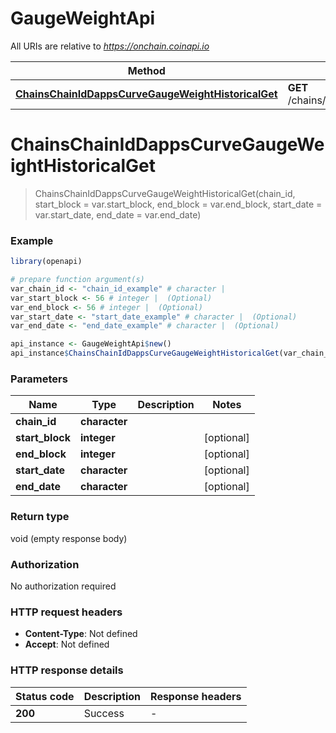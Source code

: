 # GaugeWeightApi

All URIs are relative to *https://onchain.coinapi.io*

Method | HTTP request | Description
------------- | ------------- | -------------
[**ChainsChainIdDappsCurveGaugeWeightHistoricalGet**](GaugeWeightApi.md#ChainsChainIdDappsCurveGaugeWeightHistoricalGet) | **GET** /chains/{chain_id}/dapps/curve/gaugeWeight/historical | 


# **ChainsChainIdDappsCurveGaugeWeightHistoricalGet**
> ChainsChainIdDappsCurveGaugeWeightHistoricalGet(chain_id, start_block = var.start_block, end_block = var.end_block, start_date = var.start_date, end_date = var.end_date)



### Example
```R
library(openapi)

# prepare function argument(s)
var_chain_id <- "chain_id_example" # character | 
var_start_block <- 56 # integer |  (Optional)
var_end_block <- 56 # integer |  (Optional)
var_start_date <- "start_date_example" # character |  (Optional)
var_end_date <- "end_date_example" # character |  (Optional)

api_instance <- GaugeWeightApi$new()
api_instance$ChainsChainIdDappsCurveGaugeWeightHistoricalGet(var_chain_id, start_block = var_start_block, end_block = var_end_block, start_date = var_start_date, end_date = var_end_date)
```

### Parameters

Name | Type | Description  | Notes
------------- | ------------- | ------------- | -------------
 **chain_id** | **character**|  | 
 **start_block** | **integer**|  | [optional] 
 **end_block** | **integer**|  | [optional] 
 **start_date** | **character**|  | [optional] 
 **end_date** | **character**|  | [optional] 

### Return type

void (empty response body)

### Authorization

No authorization required

### HTTP request headers

 - **Content-Type**: Not defined
 - **Accept**: Not defined

### HTTP response details
| Status code | Description | Response headers |
|-------------|-------------|------------------|
| **200** | Success |  -  |

